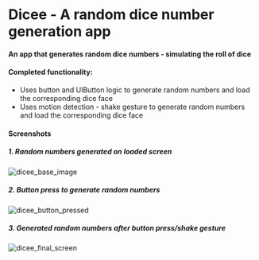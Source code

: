 # Dicee - A random dice number generation app

#### An app that generates random dice numbers - simulating the roll of dice


#### Completed functionality:
- Uses button and UIButton logic to generate random numbers and load the corresponding dice face
- Uses motion detection - shake gesture to generate random numbers and load the corresponding dice face


#### Screenshots

##### 1. Random numbers generated on loaded screen

![dicee_base_image](https://user-images.githubusercontent.com/12286807/34317664-60168606-e768-11e7-8ed8-7ef195a586dd.jpg)

##### 2. Button press to generate random numbers

![dicee_button_pressed](https://user-images.githubusercontent.com/12286807/34317666-63094c72-e768-11e7-90ce-4971aa1399ec.jpg)

##### 3. Generated random numbers after button press/shake gesture

![dicee_final_screen](https://user-images.githubusercontent.com/12286807/34317667-650ca0c8-e768-11e7-8a47-ab83cf73a7ea.jpg)
